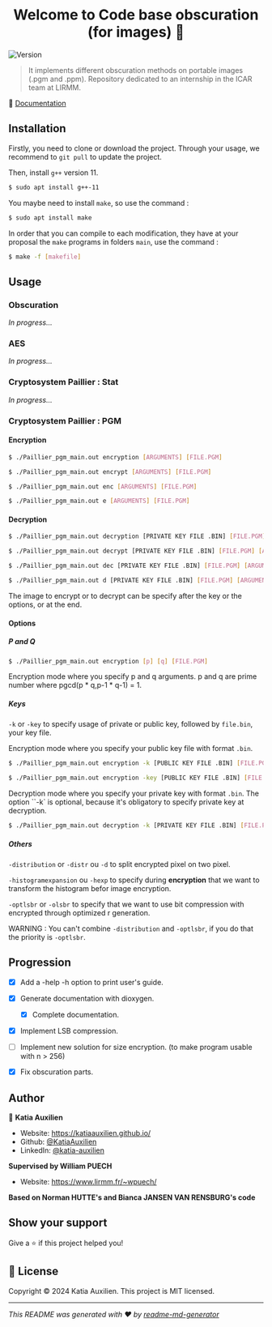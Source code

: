 <h1 align="center">Welcome to Code base obscuration (for images) 👋</h1>
<p>
  <img alt="Version" src="https://img.shields.io/badge/version-1-blue.svg?cacheSeconds=2592000" />
</p>

>  It implements different obscuration methods on portable images (.pgm and .ppm). Repository dedicated to an internship in the ICAR team at LIRMM. 

📄 [Documentation](https://katiaauxilien.github.io/code_base_obscuration/doc/)

## Installation


Firstly, you need to clone or download the project. Through your usage, we recommend to `git pull` to update the project.

Then, install `g++` version 11.
```sh
$ sudo apt install g++-11
```

You maybe need to install `make`, so use the command :
```sh
$ sudo apt install make
```
In order that you can compile to each modification, they have at your proposal the `make` programs in folders `main`, use the command :
```sh
$ make -f [makefile]
```

## Usage

### Obscuration 

*In progress...*

### AES

*In progress...*

### Cryptosystem Paillier : Stat

*In progress...*

### Cryptosystem Paillier : PGM
#### Encryption
```sh
$ ./Paillier_pgm_main.out encryption [ARGUMENTS] [FILE.PGM]
```
```sh
$ ./Paillier_pgm_main.out encrypt [ARGUMENTS] [FILE.PGM] 
```
```sh
$ ./Paillier_pgm_main.out enc [ARGUMENTS] [FILE.PGM]
```
```sh
$ ./Paillier_pgm_main.out e [ARGUMENTS] [FILE.PGM]
```

#### Decryption

```sh
$ ./Paillier_pgm_main.out decryption [PRIVATE KEY FILE .BIN] [FILE.PGM] [ARGUMENTS]
```

```sh
$ ./Paillier_pgm_main.out decrypt [PRIVATE KEY FILE .BIN] [FILE.PGM] [ARGUMENTS]
```

```sh
$ ./Paillier_pgm_main.out dec [PRIVATE KEY FILE .BIN] [FILE.PGM] [ARGUMENTS]
```
```sh
$ ./Paillier_pgm_main.out d [PRIVATE KEY FILE .BIN] [FILE.PGM] [ARGUMENTS] 
```

The image to encrypt or to decrypt can be specify after the key or the options, or at the end.

#### Options
##### P and Q

```sh
$ ./Paillier_pgm_main.out encryption [p] [q] [FILE.PGM] 
```

Encryption mode where you specify p and q arguments. p and q are prime number where pgcd(p * q,p-1 * q-1) = 1.

##### Keys
`-k` or `-key` to specify usage of private or public key, followed by `file.bin`, your key file.

Encryption mode where you specify your public key file with format `.bin`.
```sh
$ ./Paillier_pgm_main.out encryption -k [PUBLIC KEY FILE .BIN] [FILE.PGM] 
```
```sh
$ ./Paillier_pgm_main.out encryption -key [PUBLIC KEY FILE .BIN] [FILE.PGM]
```

Decryption mode where you specify your private key with format `.bin`.
The option ``-k` is optional, because it's obligatory to specify private key at decryption.
```sh
$ ./Paillier_pgm_main.out decryption -k [PRIVATE KEY FILE .BIN] [FILE.PGM]
```

##### Others

`-distribution` or `-distr` ou `-d` to split encrypted pixel on two pixel.

`-histogramexpansion` ou `-hexp` to specify during **encryption** that we want to transform the histogram befor image encryption.

`-optlsbr` or `-olsbr` to specify that we want to use bit compression with encrypted through optimized r generation. 

WARNING : You can't combine `-distribution` and `-optlsbr`, if you do that the priority is `-optlsbr`.

## Progression

- [X] Add a -help -h option to print user's guide.
- [X] Generate documentation with dioxygen. 
  - [X] Complete documentation.
- [X] Implement LSB compression.
- [ ] Implement new solution for size encryption. (to make program usable with n > 256)
- [X] Fix obscuration parts.


## Author

👤 **Katia Auxilien**

* Website: https://katiaauxilien.github.io/
* Github: [@KatiaAuxilien](https://github.com/KatiaAuxilien)
* LinkedIn: [@katia-auxilien](https://linkedin.com/in/katia-auxilien)

**Supervised by William PUECH**

* Website: https://www.lirmm.fr/~wpuech/

**Based on Norman HUTTE's and Bianca JANSEN VAN RENSBURG's code**

## Show your support

Give a ⭐️ if this project helped you!


## 📝 License

Copyright © 2024 Katia Auxilien.
This project is MIT licensed.

***
_This README was generated with ❤️ by [readme-md-generator](https://github.com/kefranabg/readme-md-generator)_